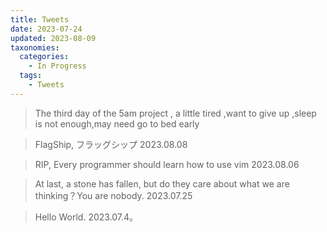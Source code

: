 ```yaml
---
title: Tweets
date: 2023-07-24
updated: 2023-08-09
taxonomies:
  categories:
    - In Progress 
  tags:
    - Tweets
---
```


> The third day of the 5am project , a little tired ,want to give up ,sleep is not enough,may need go to bed early 

> FlagShip, フラッグシップ 2023.08.08
 
> RIP, Every programmer should learn how to use vim 2023.08.06

<!-- more -->

> At last, a stone has fallen, but do they care about what we are thinking？You are nobody.  2023.07.25

> Hello World.  2023.07.4。
 
